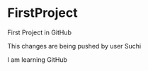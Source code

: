 # FirstProject
First Project in GitHub

This changes are being pushed by user Suchi

I am learning GitHub
